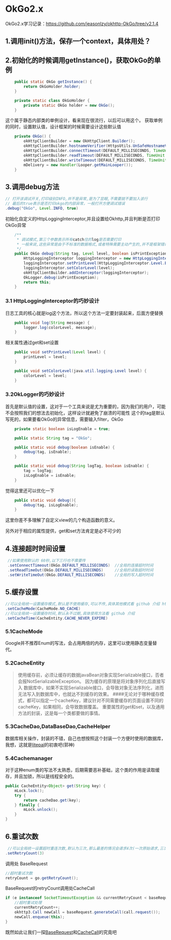 # OkGo2.x
OkGo2.x学习记录：https://github.com/jeasonlzy/okhttp-OkGo/tree/v2.1.4 

## 1.调用init()方法，保存一个context，具体用处？

## 2.初始化的时候调用getInstance()，获取OkGo的单例
```java
    public static OkGo getInstance() {
        return OkGoHolder.holder;
    }

    private static class OkGoHolder {
        private static OkGo holder = new OkGo();
    }
```
这个属于静态内部类的单例设计，看来现在很流行，以后可以用这个。
获取单例的同时，设置默认值，设计框架的时候需要设计这些默认值
```java
    private OkGo() {
        okHttpClientBuilder = new OkHttpClient.Builder();
        okHttpClientBuilder.hostnameVerifier(HttpsUtils.UnSafeHostnameVerifier);
        okHttpClientBuilder.connectTimeout(DEFAULT_MILLISECONDS, TimeUnit.MILLISECONDS);
        okHttpClientBuilder.readTimeout(DEFAULT_MILLISECONDS, TimeUnit.MILLISECONDS);
        okHttpClientBuilder.writeTimeout(DEFAULT_MILLISECONDS, TimeUnit.MILLISECONDS);
        mDelivery = new Handler(Looper.getMainLooper());
    }
```
## 3.调用debug方法
```java
// 打开该调试开关,打印级别INFO,并不是异常,是为了显眼,不需要就不要加入该行
// 最后的true表示是否打印okgo的内部异常，一般打开方便调试错误
.debug("OkGo", Level.INFO, true)
```
初始化自定义的HttpLoggingInterceptor,并且设置给Okhttp,并且判断是否打印OkGo异常
```java
    /**
     * 调试模式,第三个参数表示所有catch住的log是否需要打印
     * 一般来说,这些异常是由于不标准的数据格式,或者特殊需要主动产生的,并不是框架错误,如果不想每次打印,这里可以关闭异常显示
     */
    public OkGo debug(String tag, Level level, boolean isPrintException) {
        HttpLoggingInterceptor loggingInterceptor = new HttpLoggingInterceptor(tag);
        loggingInterceptor.setPrintLevel(HttpLoggingInterceptor.Level.BODY);
        loggingInterceptor.setColorLevel(level);
        okHttpClientBuilder.addInterceptor(loggingInterceptor);
        OkLogger.debug(isPrintException);
        return this;
    }
```
### 3.1 HttpLoggingInterceptor的巧妙设计
日志工具的核心就是log这个方法，所以这个方法一定要封装起来，后面方便替换
```java
    public void log(String message) {
        logger.log(colorLevel, message);
    }
```
相关属性通过get和set设置
```java
    public void setPrintLevel(Level level) {
        printLevel = level;
    }

    public void setColorLevel(java.util.logging.Level level) {
        colorLevel = level;
    }
```
### 3.2OkLogger的巧妙设计
首先是默认值的设置，这对于一个工具来说是尤为重要的，因为我们的用户，可能不会按照我们的想法去初始化，这样设计就避免了崩溃的可能性
这个的tag是默认写死的，如果要看OkGo的异常信息，需要输入filter，OkGo
```java
    private static boolean isLogEnable = true;

    public static String tag = "OkGo";

    public static void debug(boolean isEnable) {
        debug(tag, isEnable);
    }

    public static void debug(String logTag, boolean isEnable) {
        tag = logTag;
        isLogEnable = isEnable;
    }
```
觉得这里还可以优化一下
```java
    public static void debug(){
        debug(tag, isLogEnable);
    }
```
这里你差不多理解了自定义view的几个构造函数的意义。

另外对于相应的属性提供，get和set方法肯定是必不可少的
## 4.连接超时时间设置
```java
 //如果使用默认的 60秒,以下三行也不需要传
 .setConnectTimeout(OkGo.DEFAULT_MILLISECONDS)  //全局的连接超时时间
 .setReadTimeOut(OkGo.DEFAULT_MILLISECONDS)     //全局的读取超时时间
 .setWriteTimeOut(OkGo.DEFAULT_MILLISECONDS)    //全局的写入超时时间
```
## 5.缓存设置
```java
//可以全局统一设置缓存模式,默认是不使用缓存,可以不传,具体其他模式看 github 介绍 https://github.com/jeasonlzy/
.setCacheMode(CacheMode.NO_CACHE)
//可以全局统一设置缓存时间,默认永不过期,具体使用方法看 github 介绍
.setCacheTime(CacheEntity.CACHE_NEVER_EXPIRE)
```
### 5.1CacheMode
Google并不推荐Enum的写法，会占用两倍的内存，这里可以使用静态变量替代。
### 5.2CacheEntity
>使用缓存前，必须让缓存的数据javaBean对象实现Serializable接口，否者会报NotSerializableException。 因为缓存的原理是将对象序列化后直接写入 数据库中，如果不实现Serializable接口，会导致对象无法序列化，进而无法写入到数据库中，也就达不到缓存的效果。
####无论对于哪种缓存模式，都可以指定一个cacheKey，建议针对不同需要缓存的页面设置不同的cacheKey，如果相同，会导致数据覆盖。
重要属性的get和set，以及通用方法的封装，这是每一个类都要做的事情。
### 5.3CacheDao,DataBaseDao,CacheHelper
数据库相关操作，封装的不错，自己也想按照这个封装一个方便时使用的数据库，我想，这就是[litepal](https://github.com/LitePalFramework/LitePal)的初衷吧(郭神)
### 5.4Cachemanager
对于这种enum类的写法不太熟悉，后期需要恶补基础，这个类的作用是读取缓存，并且加锁，所以是线程安全的。
```java
public CacheEntity<Object> get(String key) {
    mLock.lock();
    try {
        return cacheDao.get(key);
    } finally {
        mLock.unlock();
    }
}
```
## 6.重试次数
```java
 //可以全局统一设置超时重连次数,默认为三次,那么最差的情况会请求4次(一次原始请求,三次重连请求),不需要可以设置为0
.setRetryCount(3)
```
调用处 BaseRequest
```java
//超时重试次数
retryCount = go.getRetryCount();
```
BaseRequest的retryCount调用处CacheCall
```java
if (e instanceof SocketTimeoutException && currentRetryCount < baseRequest.getRetryCount()) {
    //超时重试处理
    currentRetryCount++;
    okhttp3.Call newCall = baseRequest.generateCall(call.request());
    newCall.enqueue(this);
}
```
既然如此让我们一探[BaseRequest](https://github.com/ainiyiwan/OkGo2.x/blob/master/BaseRequest.md)和[CacheCall](https://github.com/ainiyiwan/OkGo2.x/blob/master/CacheCall.md)的究竟吧
